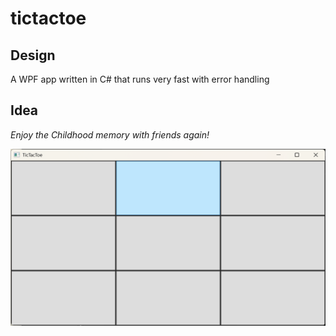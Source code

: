 # tictactoe

## Design
A WPF app written in C# that runs very fast with error handling  

## Idea
*Enjoy the Childhood memory with friends again!*

![screenshot of the game](game.png)